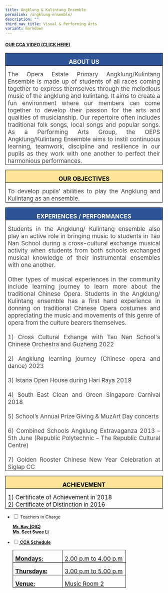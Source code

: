 ```yaml
---
title: Angklung & Kulintang Ensemble
permalink: /angklung-ensemble/
description: ""
third_nav_title: Visual & Performing Arts
variant: markdown
---
```

<h4><strong><a title="Our CCA Video (Click here)" href="https://drive.google.com/file/d/1sXLXIm0uGoSb-03RUdsD5U7XT5nH-9KR/view?usp=sharing" target="_blank" rel="noopener">OUR CCA VIDEO (CLICK HERE)</a></strong></h4>

<table style="border-collapse:collapse;border:none;mso-border-alt:solid windowtext .5pt;
 mso-yfti-tbllook:1184;mso-padding-alt:0cm 5.4pt 0cm 5.4pt" cellpadding="0" cellspacing="0" border="1" class="MsoTableGrid"><tbody><tr style="mso-yfti-irow:0;mso-yfti-firstrow:yes"><td style="width:467.5pt;border:solid windowtext 1.0pt;
  mso-border-alt:solid windowtext .5pt;background:#2F5496;mso-background-themecolor:
  accent1;mso-background-themeshade:191;padding:0cm 5.4pt 0cm 5.4pt" valign="top" width="623"><p style="margin-bottom:0cm;text-align:center;
  line-height:normal" align="center" class="MsoNormal"><b><span style="font-size:14.0pt;color:white;mso-themecolor:
  background1">ABOUT US</span></b><b><span style="font-size:14.0pt"></span></b></p></td></tr><tr style="mso-yfti-irow:1;mso-yfti-lastrow:yes"><td style="width:467.5pt;border:solid windowtext 1.0pt;
  border-top:none;mso-border-top-alt:solid windowtext .5pt;mso-border-alt:solid windowtext .5pt;
  padding:0cm 5.4pt 0cm 5.4pt" valign="top" width="623"><p style="margin-bottom:0cm;text-align:justify;text-justify:
  inter-ideograph;line-height:normal" class="MsoNormal"><span style="font-size:14.0pt;mso-bidi-font-size:
  10.0pt;mso-fareast-font-family:Arial;mso-bidi-font-family:Calibri;mso-bidi-theme-font:
  minor-latin;color:#484848">The Opera Estate Primary Angklung/Kulintang Ensemble is made up of students of all races coming together to express themselves through the melodious music of the angklung and kulintang. It aims to create a fun environment where our members can come together to develop their passion for the arts and qualities of musicianship. Our repertoire often includes traditional folk songs, local songs and popular songs. As a Performing Arts Group, the OEPS Angklung/Kulintang Ensemble aims to instil continuous learning, teamwork, discipline and resilience in our pupils as they work with one another to perfect their harmonious performances.</span></p></td></tr></tbody></table>


<table style="border-collapse:collapse;border:none;mso-border-alt:solid windowtext .5pt;
 mso-yfti-tbllook:1184;mso-padding-alt:0cm 5.4pt 0cm 5.4pt" cellpadding="0" cellspacing="0" border="1" class="MsoTableGrid"><tbody><tr style="mso-yfti-irow:0;mso-yfti-firstrow:yes"><td style="width:467.5pt;border:solid windowtext 1.0pt;
  mso-border-alt:solid windowtext .5pt;background:#FFE599;mso-background-themecolor:
  accent4;mso-background-themetint:102;padding:0cm 5.4pt 0cm 5.4pt" valign="top" width="623"><p style="margin-bottom:0cm;text-align:center;
  line-height:normal" align="center" class="MsoNormal"><b><span style="font-size:14.0pt;color:black;mso-color-alt:
  windowtext">OUR OBJECTIVES</span></b><b><span style="font-size:14.0pt"></span></b></p></td></tr><tr style="mso-yfti-irow:1;mso-yfti-lastrow:yes"><td style="width:467.5pt;border:solid windowtext 1.0pt;
  border-top:none;mso-border-top-alt:solid windowtext .5pt;mso-border-alt:solid windowtext .5pt;
  padding:0cm 5.4pt 0cm 5.4pt" valign="top" width="623"><p style="margin-bottom:0cm;text-align:justify;text-justify:
  inter-ideograph;line-height:normal" class="MsoNormal"><span style="font-size:14.0pt;mso-bidi-font-size:
  10.0pt;mso-fareast-font-family:Arial;mso-bidi-font-family:Calibri;mso-bidi-theme-font:
  minor-latin;color:#484848">To develop pupils’ abilities to play the Angklung and Kulintang as an ensemble.</span></p></td></tr></tbody></table>



<table style="border-collapse:collapse;border:none;mso-border-alt:solid windowtext .5pt;
 mso-yfti-tbllook:1184;mso-padding-alt:0cm 5.4pt 0cm 5.4pt" cellpadding="0" cellspacing="0" border="1" class="MsoTableGrid"><tbody><tr style="mso-yfti-irow:0;mso-yfti-firstrow:yes"><td style="width:467.5pt;border:solid windowtext 1.0pt;
  mso-border-alt:solid windowtext .5pt;background:#2F5496;mso-background-themecolor:
  accent1;mso-background-themeshade:191;padding:0cm 5.4pt 0cm 5.4pt" valign="top" width="623"><p style="margin-bottom:0cm;text-align:center;
  line-height:normal" align="center" class="MsoNormal"><b><span style="font-size:14.0pt;color:white;mso-themecolor:
  background1">EXPERIENCES / PERFORMANCES</span></b><b><span style="font-size:
  14.0pt"></span></b></p></td></tr><tr style="mso-yfti-irow:1;mso-yfti-lastrow:yes"><td style="width:467.5pt;border:solid windowtext 1.0pt;
  border-top:none;mso-border-top-alt:solid windowtext .5pt;mso-border-alt:solid windowtext .5pt;
  padding:0cm 5.4pt 0cm 5.4pt" valign="top" width="623"><p style="margin-bottom:0cm;text-align:justify;text-justify:
  inter-ideograph;line-height:normal" class="MsoNormal"><span style="font-size:14.0pt;mso-bidi-font-size:
  10.0pt;mso-fareast-font-family:Arial;mso-bidi-font-family:Calibri;mso-bidi-theme-font:
  minor-latin;color:#484848">Students in the Angklung/ Kulintang ensemble also play an active role in bringing music to students in Tao Nan School during a cross-cultural exchange musical activity when students from both schools exchanged musical knowledge of their instrumental ensembles with one another. <br><br>Other types of musical experiences in the community include learning journey to learn more about the traditional Chinese Opera. Students in the Angklung/ Kulintang ensemble has a first hand experience in donning on traditional Chinese Opera costumes and appreciating the music and movements of this genre of opera from the culture bearers themselves. <br><br>1) Cross Cultural Exhange with Tao Nan School's Chinese Orchestra and Guzheng 2022<br><br>2) Angklung learning journey (Chinese opera and dance) 2023<br><br>3) Istana Open House during Hari Raya 2019<br><br>4) South East Clean and Green Singapore Carnival 2018<br><br>5) School’s Annual Prize Giving &amp; MuzArt Day concerts<br><br>6) Combined Schools Angklung Extravaganza 2013 – 5th June (Republic Polytechnic – The Republic Cultural Centre)<br><br>7) Golden Rooster Chinese New Year Celebration at Siglap CC</span></p></td></tr></tbody></table>
	



<table style="border-collapse:collapse;border:none;mso-border-alt:solid windowtext .5pt;
 mso-yfti-tbllook:1184;mso-padding-alt:0cm 5.4pt 0cm 5.4pt" cellpadding="0" cellspacing="0" border="1" class="MsoTableGrid"><tbody><tr style="mso-yfti-irow:0;mso-yfti-firstrow:yes"><td style="width:467.5pt;border:solid windowtext 1.0pt;
  mso-border-alt:solid windowtext .5pt;background:#FFE599;mso-background-themecolor:
  accent4;mso-background-themetint:102;padding:0cm 5.4pt 0cm 5.4pt" valign="top" width="623"><p style="margin-bottom:0cm;text-align:center;
  line-height:normal" align="center" class="MsoNormal"><b><span style="font-size:14.0pt;color:black;mso-color-alt:
  windowtext">ACHIEVEMENT</span></b><b><span style="font-size:14.0pt"></span></b></p></td></tr><tr style="mso-yfti-irow:1;mso-yfti-lastrow:yes"><td style="width:467.5pt;border:solid windowtext 1.0pt;
  border-top:none;mso-border-top-alt:solid windowtext .5pt;mso-border-alt:solid windowtext .5pt;
  padding:0cm 5.4pt 0cm 5.4pt" valign="top" width="623"><p style="margin-bottom:0cm;text-align:justify;text-justify:
  inter-ideograph;line-height:normal" class="MsoNormal"><span style="font-size:14.0pt;mso-bidi-font-size:
  11.0pt;mso-fareast-font-family:Arial;mso-bidi-font-family:Calibri;mso-bidi-theme-font:
  minor-latin">1) Certificate of Achievement in 2018<br>2) Certificate of Distinction in 2016</span><span style="font-size:
  14.0pt;mso-bidi-font-size:10.0pt;mso-fareast-font-family:Arial;mso-bidi-font-family:
  Calibri;mso-bidi-theme-font:minor-latin;color:#484848"></span></p></td></tr></tbody></table>





<ul class="jekyllcodex_accordion">
<li><input id="accordion1" type="checkbox"> <label for="accordion1">Teachers in Charge</label>
<div>
<p><u><strong>Mr. Ray (OIC)<br>Ms. Seet Swee Li</strong></u></p><u><strong>
</strong></u></div><u><strong>
</strong></u></li><u><strong>
<li><input id="accordion2" type="checkbox"> <label for="accordion2">CCA Schedule</label>
<div>

<table style="border-collapse:collapse;border:none;mso-border-alt:solid windowtext .5pt;
 mso-yfti-tbllook:1184;mso-padding-alt:0cm 5.4pt 0cm 5.4pt" cellpadding="0" cellspacing="0" border="1" class="MsoTableGrid"><tbody><tr style="mso-yfti-irow:0;mso-yfti-firstrow:yes;height:14.75pt"><td style="width:107.2pt;border:solid windowtext 1.0pt;
  mso-border-alt:solid windowtext .5pt;padding:0cm 5.4pt 0cm 5.4pt;height:14.75pt" valign="top" width="143"><p style="margin-bottom:0cm;line-height:normal" class="MsoNormal"><b style="mso-bidi-font-weight:normal"><span style="font-size:14.0pt;mso-bidi-font-size:
  10.0pt;mso-fareast-font-family:Arial;mso-bidi-font-family:Calibri;mso-bidi-theme-font:
  minor-latin">Mondays:</span></b></p></td><td style="width:140.65pt;border:solid windowtext 1.0pt;
  border-left:none;mso-border-left-alt:solid windowtext .5pt;mso-border-alt:
  solid windowtext .5pt;padding:0cm 5.4pt 0cm 5.4pt;height:14.75pt" valign="top" width="188"><p style="margin-bottom:0cm;line-height:normal" class="MsoNormal"><span style="font-size:14.0pt;mso-bidi-font-size:10.0pt;mso-fareast-font-family:
  Arial;mso-bidi-font-family:Calibri;mso-bidi-theme-font:minor-latin;
  mso-bidi-font-weight:bold">2.00 p.m to 4.00 p.m</span></p></td></tr><tr style="mso-yfti-irow:1;height:14.75pt"><td style="width:107.2pt;border:solid windowtext 1.0pt;
  border-top:none;mso-border-top-alt:solid windowtext .5pt;mso-border-alt:solid windowtext .5pt;
  padding:0cm 5.4pt 0cm 5.4pt;height:14.75pt" valign="top" width="143"><p style="margin-bottom:0cm;line-height:normal" class="MsoNormal"><b style="mso-bidi-font-weight:normal"><span style="font-size:14.0pt;mso-bidi-font-size:
  10.0pt;mso-fareast-font-family:Arial;mso-bidi-font-family:Calibri;mso-bidi-theme-font:
  minor-latin">Thursdays:</span></b></p></td><td style="width:140.65pt;border-top:none;border-left:
  none;border-bottom:solid windowtext 1.0pt;border-right:solid windowtext 1.0pt;
  mso-border-top-alt:solid windowtext .5pt;mso-border-left-alt:solid windowtext .5pt;
  mso-border-alt:solid windowtext .5pt;padding:0cm 5.4pt 0cm 5.4pt;height:14.75pt" valign="top" width="188"><p style="margin-bottom:0cm;line-height:normal" class="MsoNormal"><span style="font-size:14.0pt;mso-bidi-font-size:10.0pt;mso-fareast-font-family:
  Arial;mso-bidi-font-family:Calibri;mso-bidi-theme-font:minor-latin;
  mso-bidi-font-weight:bold">3.00 p.m to 5.00 p.m</span></p></td></tr><tr style="mso-yfti-irow:2;mso-yfti-lastrow:yes;height:14.75pt"><td style="width:107.2pt;border:solid windowtext 1.0pt;
  border-top:none;mso-border-top-alt:solid windowtext .5pt;mso-border-alt:solid windowtext .5pt;
  padding:0cm 5.4pt 0cm 5.4pt;height:14.75pt" valign="top" width="143"><p style="margin-bottom:0cm;line-height:normal" class="MsoNormal"><b style="mso-bidi-font-weight:normal"><span style="font-size:14.0pt;mso-bidi-font-size:
  10.0pt;mso-fareast-font-family:Arial;mso-bidi-font-family:Calibri;mso-bidi-theme-font:
  minor-latin">Venue:</span></b></p></td><td style="width:140.65pt;border-top:none;border-left:
  none;border-bottom:solid windowtext 1.0pt;border-right:solid windowtext 1.0pt;
  mso-border-top-alt:solid windowtext .5pt;mso-border-left-alt:solid windowtext .5pt;
  mso-border-alt:solid windowtext .5pt;padding:0cm 5.4pt 0cm 5.4pt;height:14.75pt" valign="top" width="188"><p style="margin-bottom:0cm;line-height:normal" class="MsoNormal"><span style="font-size:14.0pt;mso-bidi-font-size:10.0pt;mso-fareast-font-family:
  Arial;mso-bidi-font-family:Calibri;mso-bidi-theme-font:minor-latin;
  mso-bidi-font-weight:bold">Music Room 2</span></p></td></tr></tbody></table>
	
	
	
</div>
</li>
</strong></u></ul>